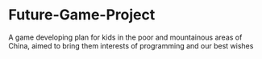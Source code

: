 # Future-Game-Project
A game developing plan for kids in the poor and mountainous areas of China, aimed to bring them interests of programming and our best wishes
